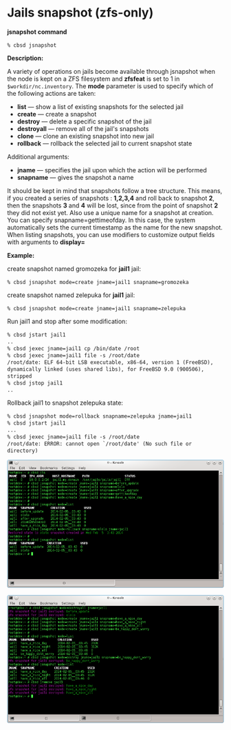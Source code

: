 # Jails snapshot (zfs-only)

**jsnapshot command**

```
% cbsd jsnapshot
```

**Description:**

A variety of operations on jails become available through jsnapshot when the node is kept on a ZFS filesystem and **zfsfeat** is set to 1 in `$workdir/nc.inventory`. The **mode** parameter is used to specify which of the following actions are taken:

*  **list** — show a list of existing snapshots for the selected jail
*  **create** — create a snapshot
*  **destroy** — delete a specific snapshot of the jail
*  **destroyall** — remove all of the jail's snapshots
*  **clone** — clone an existing snapshot into new jail
*  **rollback** — rollback the selected jail to current snapshot state

Additional arguments:

*    **jname** — specifies the jail upon which the action will be performed
*    **snapname** — gives the snapshot a name

It should be kept in mind that snapshots follow a tree structure. This means, if you created a series of snapshots : **1,2,3,4** and roll back to snapshot **2**, then the snapshots **3** and **4** will be lost, since from the point of snapshot **2** they did not exist yet. Also use a unique name for a snapshot at creation. You can specify snapname=gettimeofday. In this case, the system automatically sets the current timestamp as the name for the new snapshot. When listing snapshots, you can use modifiers to customize output fields with arguments to **display=**

**Example:**

create snapshot named gromozeka for **jail1** jail:

```
% cbsd jsnapshot mode=create jname=jail1 snapname=gromozeka
```

create snapshot named zelepuka for **jail1** jail:

```
% cbsd jsnapshot mode=create jname=jail1 snapname=zelepuka
```

Run jail1 and stop after some modification:

```
% cbsd jstart jail1
..
% cbsd jexec jname=jail1 cp /bin/date /root
% cbsd jexec jname=jail1 file -s /root/date
/root/date: ELF 64-bit LSB executable, x86-64, version 1 (FreeBSD), dynamically linked (uses shared libs), for FreeBSD 9.0 (900506), stripped
% cbsd jstop jail1
..
```
Rollback jail1 to snapshot zelepuka state:

```
% cbsd jsnapshot mode=rollback snapname=zelepuka jname=jail1
% cbsd jstart jail1
...
% cbsd jexec jname=jail1 file -s /root/date
/root/date: ERROR: cannot open `/root/date' (No such file or directory)
```

![](img/jsnapshot1.png)

![](img/jsnapshot2.png)
